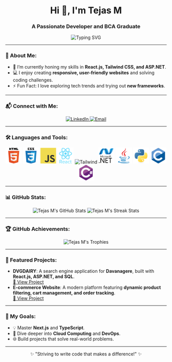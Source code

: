 <h1 align="center">Hi 👋, I'm Tejas M</h1>
<h3 align="center">A Passionate Developer and BCA Graduate</h3>

<p align="center">
  <img src="https://readme-typing-svg.demolab.com?font=Fira+Code&size=22&duration=4000&pause=500&color=36BCF7&center=true&vCenter=true&width=440&lines=Welcome+to+my+GitHub+Profile!;Always+learning+new+technologies!;Building+cool+projects+with+React+and+.NET" alt="Typing SVG" />
</p>

---

### 🚀 About Me:
- 🌱 I’m currently honing my skills in **React.js, Tailwind CSS, and ASP.NET**.
- 💻 I enjoy creating **responsive, user-friendly websites** and solving coding challenges.
- ⚡ Fun Fact: I love exploring tech trends and trying out **new frameworks**.

---

### 📬 Connect with Me:
<p align="center">
  <a href="https://linkedin.com/in/www.linkedin.com/in/tejas-m-77b729221" target="blank">
    <img src="https://img.shields.io/badge/LinkedIn-0077B5?style=for-the-badge&logo=linkedin&logoColor=white" alt="LinkedIn" />
  </a>
  <a href="mailto:your-email@example.com">
    <img src="https://img.shields.io/badge/Email-D14836?style=for-the-badge&logo=gmail&logoColor=white" alt="Email" />
  </a>
</p>

---

### 🛠️ Languages and Tools:
<p align="center">
  <img src="https://raw.githubusercontent.com/devicons/devicon/master/icons/html5/html5-original-wordmark.svg" alt="HTML" width="50" height="50" />
  <img src="https://raw.githubusercontent.com/devicons/devicon/master/icons/css3/css3-original-wordmark.svg" alt="CSS" width="50" height="50" />
  <img src="https://raw.githubusercontent.com/devicons/devicon/master/icons/javascript/javascript-original.svg" alt="JavaScript" width="50" height="50" />
  <img src="https://raw.githubusercontent.com/devicons/devicon/master/icons/react/react-original-wordmark.svg" alt="React" width="50" height="50" />
  <img src="https://www.vectorlogo.zone/logos/tailwindcss/tailwindcss-icon.svg" alt="Tailwind" width="50" height="50" />
  <img src="https://raw.githubusercontent.com/devicons/devicon/master/icons/dot-net/dot-net-original-wordmark.svg" alt=".NET" width="50" height="50" />
  <img src="https://raw.githubusercontent.com/devicons/devicon/master/icons/java/java-original.svg" alt="Java" width="50" height="50" />
  <img src="https://raw.githubusercontent.com/devicons/devicon/master/icons/python/python-original.svg" alt="Python" width="50" height="50" />
  <img src="https://raw.githubusercontent.com/devicons/devicon/master/icons/c/c-original.svg" alt="C" width="50" height="50" />
  <img src="https://raw.githubusercontent.com/devicons/devicon/master/icons/csharp/csharp-original.svg" alt="C#" width="50" height="50" />
</p>

---

### 📊 GitHub Stats:
<p align="center">
  <img src="https://github-readme-stats.vercel.app/api?username=your-username&show_icons=true&theme=radical" alt="Tejas M's GitHub Stats" />
  <img src="https://github-readme-streak-stats.herokuapp.com/?user=your-username&theme=radical" alt="Tejas M's Streak Stats" />
</p>

---

### 🏆 GitHub Achievements:
<p align="center">
  <img src="https://github-profile-trophy.vercel.app/?username=your-username&theme=radical&margin-w=15" alt="Tejas M's Trophies" />
</p>

---

### 🌟 Featured Projects:
- **DVGDAIRY**: A search engine application for **Davanagere**, built with **React.js, ASP.NET, and SQL**.  
  [🔗 View Project](https://github.com/your-repo-link)  
- **E-commerce Website**: A modern platform featuring **dynamic product filtering, cart management, and order tracking**.  
  [🔗 View Project](https://github.com/your-repo-link)

---

### 🎯 My Goals:
- 💡 Master **Next.js** and **TypeScript**.
- 📘 Dive deeper into **Cloud Computing** and **DevOps**.
- 🌐 Build projects that solve real-world problems.

---

<p align="center">  
✨ "Striving to write code that makes a difference!" ✨  
</p>
